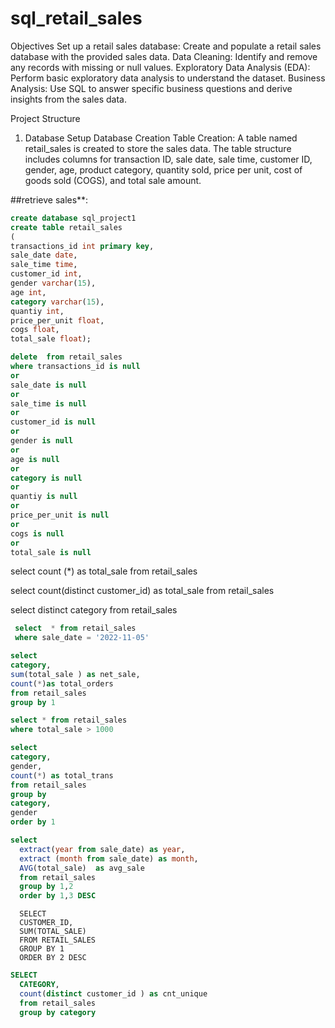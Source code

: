 # sql_retail_sales





Objectives
Set up a retail sales database: Create and populate a retail sales database with the provided sales data.
Data Cleaning: Identify and remove any records with missing or null values.
Exploratory Data Analysis (EDA): Perform basic exploratory data analysis to understand the dataset.
Business Analysis: Use SQL to answer specific business questions and derive insights from the sales data.

Project Structure

1. Database Setup
Database Creation
Table Creation: A table named retail_sales is created to store the sales data. The table structure includes columns for transaction ID, sale date, sale time, customer ID, gender, age, product category, quantity sold, price per unit, cost of goods sold (COGS), and total sale amount.

##retrieve  sales**:

```sql 
create database sql_project1
create table retail_sales
(  
transactions_id int primary key,
sale_date date,
sale_time time,
customer_id int,
gender varchar(15),
age	int,
category varchar(15),
quantiy int, 
price_per_unit float,
cogs float,
total_sale float);
```

```sql
delete  from retail_sales
where transactions_id is null
or
sale_date is null
or 
sale_time is null
or
customer_id is null
or 
gender is null
or
age is null
or
category is null
or
quantiy is null
or
price_per_unit is null
or
cogs is null
or 
total_sale is null
```




select count (*) as total_sale from retail_sales

select count(distinct customer_id) as total_sale from retail_sales

select distinct category from retail_sales

 
```sql
 select  * from retail_sales 
 where sale_date = '2022-11-05'
```
``` sql
select 
category,
sum(total_sale ) as net_sale,
count(*)as total_orders
from retail_sales
group by 1
```
```sql
select * from retail_sales
where total_sale > 1000
```
```sql
select 
category,
gender,
count(*) as total_trans
from retail_sales
group by
category,
gender
order by 1
```

```sql
select 
  extract(year from sale_date) as year,
  extract (month from sale_date) as month,
  AVG(total_sale)  as avg_sale
  from retail_sales
  group by 1,2
  order by 1,3 DESC
```
```
  SELECT
  CUSTOMER_ID,
  SUM(TOTAL_SALE) 
  FROM RETAIL_SALES
  GROUP BY 1 
  ORDER BY 2 DESC
```

```sql
SELECT  
  CATEGORY,
  count(distinct customer_id ) as cnt_unique
  from retail_sales
  group by category
```



